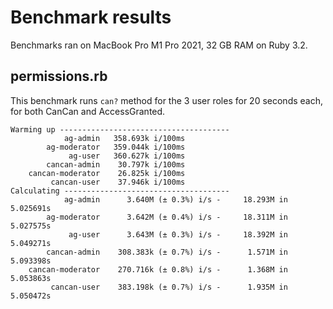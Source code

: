 # Benchmark results

Benchmarks ran on MacBook Pro M1 Pro 2021, 32 GB RAM on Ruby 3.2.

## permissions.rb

This benchmark runs `can?` method for the 3 user roles for 20 seconds each, for both CanCan and AccessGranted.

```
Warming up --------------------------------------
            ag-admin   358.693k i/100ms
        ag-moderator   359.044k i/100ms
             ag-user   360.627k i/100ms
        cancan-admin    30.797k i/100ms
    cancan-moderator    26.825k i/100ms
         cancan-user    37.946k i/100ms
Calculating -------------------------------------
            ag-admin      3.640M (± 0.3%) i/s -     18.293M in   5.025691s
        ag-moderator      3.642M (± 0.4%) i/s -     18.311M in   5.027575s
             ag-user      3.643M (± 0.3%) i/s -     18.392M in   5.049271s
        cancan-admin    308.383k (± 0.7%) i/s -      1.571M in   5.093398s
    cancan-moderator    270.716k (± 0.8%) i/s -      1.368M in   5.053863s
         cancan-user    383.198k (± 0.7%) i/s -      1.935M in   5.050472s
```
